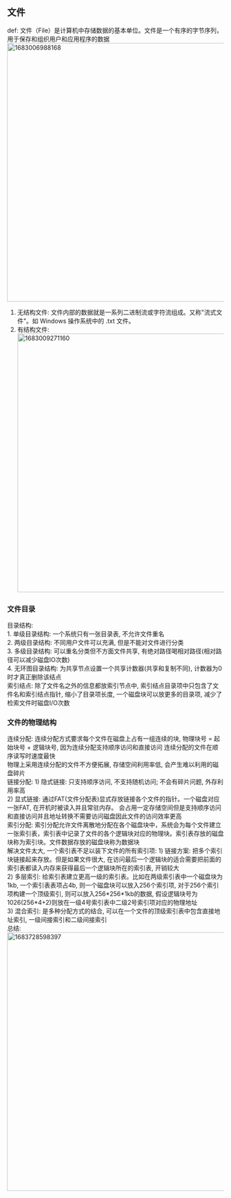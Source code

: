 ## 文件
  def: 文件（File）是计算机中存储数据的基本单位。文件是一个有序的字节序列，用于保存和组织用户和应用程序的数据<br/>
  <img width="600" alt="1683006988168" src="https://user-images.githubusercontent.com/86211987/235589913-8b262e64-97bf-4dca-a3e0-184e9da9f7e3.png"><br/>
  1. 无结构文件: 文件内部的数据就是一系列二进制流或字符流组成。又称"流式文件"。如 Windows 操作系统中的 .txt 文件。<br/>
  2. 有结构文件: <br/>
  <img width="600" alt="1683009271160" src="https://user-images.githubusercontent.com/86211987/235596245-b8bb23f5-cecd-40f7-a582-ce12d5a3b55a.png"><br/>
### 文件目录
  目录结构: <br/>
    1. 单级目录结构: 一个系统只有一张目录表, 不允许文件重名<br/>
    2. 两级目录结构: 不同用户文件可以充满, 但是不能对文件进行分类<br/>
    3. 多级目录结构: 可以重名分类但不方面文件共享, 有绝对路径喝相对路径(相对路径可以减少磁盘IO次数)<br/>
    4. 无环图目录结构: 为共享节点设置一个共享计数器(共享和复制不同), 计数器为0时才真正删除该结点<br/>
  索引结点: 除了文件名之外的信息都放索引节点中, 索引结点目录项中只包含了文件名和索引结点指针, 缩小了目录项长度, 一个磁盘块可以放更多的目录项, 减少了检索文件时磁盘I/O次数<br/>
### 文件的物理结构
  连续分配: 连续分配方式要求每个文件在磁盘上占有一组连续的块, 物理块号 = 起始块号 + 逻辑块号, 因为连续分配支持顺序访问和直接访问  连续分配的文件在顺序读写时速度最快<br/>
           物理上采用连续分配的文件不方便拓展, 存储空间利用率低, 会产生难以利用的磁盘碎片<br/>
  链接分配: 1) 隐式链接: 只支持顺序访问, 不支持随机访问; 不会有碎片问题, 外存利用率高<br/>
           2) 显式链接: 通过FAT(文件分配表)显式存放链接各个文件的指针。一个磁盘对应一张FAT, 在开机时被读入并且常驻内存。 会占用一定存储空间但是支持顺序访问和直接访问并且地址转换不需要访问磁盘因此文件的访问效率更高<br/>
  索引分配: 索引分配允许文件离散地分配在各个磁盘块中，系统会为每个文件建立一张索引表，索引表中记录了文件的各个逻辑块对应的物理块。索引表存放的磁盘块称为索引块。文件数据存放的磁盘块称为数据块<br/>
          解决文件太大, 一个索引表不足以装下文件的所有索引项: 1) 链接方案: 把多个索引块链接起来存放。但是如果文件很大, 在访问最后一个逻辑块的适合需要把前面的索引表都读入内存来获得最后一个逻辑块所在的索引表, 开销较大<br/>
          2) 多层索引: 给索引表建立更高一级的索引表。比如在两级索引表中一个磁盘块为1kb, 一个索引表表项占4b, 则一个磁盘块可以放入256个索引项, 对于256个索引项构建一个顶级索引, 则可以放入256\*256\*1kb的数据, 假设逻辑块号为1026(256\*4+2)则放在一级4号索引表中二级2号索引项对应的物理地址<br/>
          3) 混合索引: 是多种分配方式的结合, 可以在一个文件的顶级索引表中包含直接地址索引, 一级间接索引和二级间接索引<br/>
  总结: <br/><img width="600" alt="1683728598397" src="https://github.com/Leavaway/csnotes/assets/86211987/b67c2048-81ac-4ecf-ad6e-5126450c7aaf"><br/>


